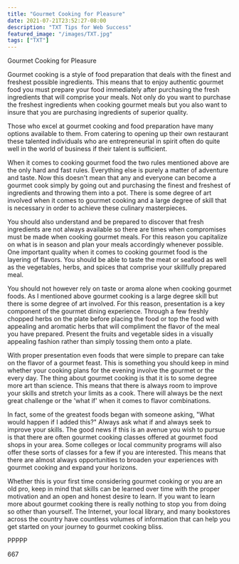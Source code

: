 ```yaml
---
title: "Gourmet Cooking for Pleasure"
date: 2021-07-21T23:52:27-08:00
description: "TXT Tips for Web Success"
featured_image: "/images/TXT.jpg"
tags: ["TXT"]
---
```


Gourmet Cooking for Pleasure


Gourmet cooking is a style of food preparation that deals with the finest and freshest possible ingredients. This means that to enjoy authentic gourmet food you must prepare your food immediately after purchasing the fresh ingredients that will comprise your meals. Not only do you want to purchase the freshest ingredients when cooking gourmet meals but you also want to insure that you are purchasing ingredients of superior quality.

Those who excel at gourmet cooking and food preparation have many options available to them. From catering to opening up their own restaurant these talented individuals who are entrepreneurial in spirit often do quite well in the world of business if their talent is sufficient. 

When it comes to cooking gourmet food the two rules mentioned above are the only hard and fast rules. Everything else is purely a matter of adventure and taste. Now this doesn't mean that any and everyone can become a gourmet cook simply by going out and purchasing the finest and freshest of ingredients and throwing them into a pot. There is some degree of art involved when it comes to gourmet cooking and a large degree of skill that is necessary in order to achieve these culinary masterpieces. 

You should also understand and be prepared to discover that fresh ingredients are not always available so there are times when compromises must be made when cooking gourmet meals. For this reason you capitalize on what is in season and plan your meals accordingly whenever possible. One important quality when it comes to cooking gourmet food is the layering of flavors. You should be able to taste the meat or seafood as well as the vegetables, herbs, and spices that comprise your skillfully prepared meal. 

You should not however rely on taste or aroma alone when cooking gourmet foods. As I mentioned above gourmet cooking is a large degree skill but there is some degree of art involved. For this reason, presentation is a key component of the gourmet dining experience. Through a few freshly chopped herbs on the plate before placing the food or top the food with appealing and aromatic herbs that will compliment the flavor of the meal you have prepared. Present the fruits and vegetable sides in a visually appealing fashion rather than simply tossing them onto a plate. 

With proper presentation even foods that were simple to prepare can take on the flavor of a gourmet feast. This is something you should keep in mind whether your cooking plans for the evening involve the gourmet or the every day. The thing about gourmet cooking is that it is to some degree more art than science. This means that there is always room to improve your skills and stretch your limits as a cook. There will always be the next great challenge or the 'what if' when it comes to flavor combinations. 

In fact, some of the greatest foods began with someone asking, "What would happen if I added this?" Always ask what if and always seek to improve your skills. The good news if this is an avenue you wish to pursue is that there are often gourmet cooking classes offered at gourmet food shops in your area. Some colleges or local community programs will also offer these sorts of classes for a few if you are interested. This means that there are almost always opportunities to broaden your experiences with gourmet cooking and expand your horizons.

Whether this is your first time considering gourmet cooking or you are an old pro, keep in mind that skills can be learned over time with the proper motivation and an open and honest desire to learn. If you want to learn more about gourmet cooking there is really nothing to stop you from doing so other than yourself. The Internet, your local library, and many bookstores across the country have countless volumes of information that can help you get started on your journey to gourmet cooking bliss. 

PPPPP

667

